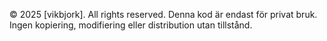 © 2025 [vikbjork]. All rights reserved.
Denna kod är endast för privat bruk. Ingen kopiering, modifiering eller distribution utan tillstånd.
